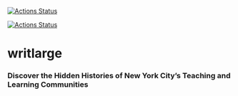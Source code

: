 [![Actions Status](https://github.com/ccnmtl/writlarge/workflows/build-and-test/badge.svg)](https://github.com/ccnmtl/writlarge/actions)

[![Actions Status](https://github.com/{owner}/{repo}/workflows/{workflow_name}/badge.svg)](https://github.com/{owner}/{repo}/actions)

# writlarge



### Discover the Hidden Histories of New York City’s Teaching and Learning Communities
